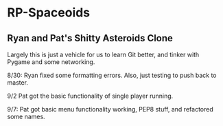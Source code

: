 # RP-Spaceoids
## Ryan and Pat's Shitty Asteroids Clone


Largely this is just a vehicle for us to learn Git better, and tinker with Pygame and some networking.

8/30: Ryan fixed some formatting errors. Also, just testing to push back to master. 

9/2 Pat got the basic functionality of single player running.

9/7: Pat got basic menu functionality working, PEP8 stuff, and refactored some names.

